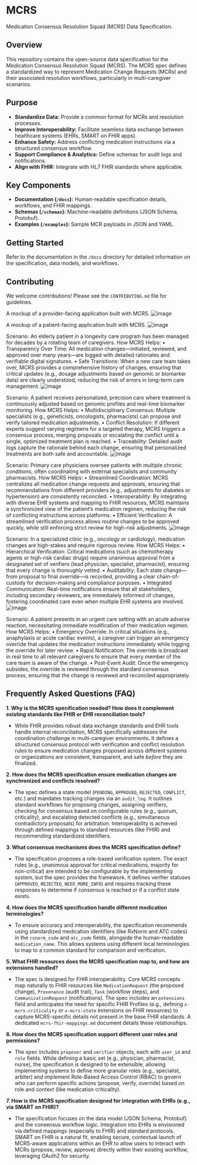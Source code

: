 # MCRS
Medication Consensus Resolution Squad (MCRS) Data Specification.

## Overview

This repository contains the open-source data specification for the Medication Consensus Resolution Squad (MCRS). The MCRS spec defines a standardized way to represent Medication Change Requests (MCRs) and their associated resolution workflows, particularly in multi-caregiver scenarios.

## Purpose

*   **Standardize Data:** Provide a common format for MCRs and resolution processes.
*   **Improve Interoperability:** Facilitate seamless data exchange between healthcare systems (EHRs, SMART on FHIR apps).
*   **Enhance Safety:** Address conflicting medication instructions via a structured consensus workflow.
*   **Support Compliance & Analytics:** Define schemas for audit logs and notifications.
*   **Align with FHIR:** Integrate with HL7 FHIR standards where applicable.

## Key Components

*   **Documentation (`/docs`):** Human-readable specification details, workflows, and FHIR mappings.
*   **Schemas (`/schemas`):** Machine-readable definitions (JSON Schema, Protobuf).
*   **Examples (`/examples`):** Sample MCR payloads in JSON and YAML.

## Getting Started

Refer to the documentation in the `/docs` directory for detailed information on the specification, data models, and workflows.

## Contributing

We welcome contributions! Please see the `CONTRIBUTING.md` file for guidelines.

A mockup of a provider-facing application built with MCRS.
![image](https://github.com/user-attachments/assets/b2475522-72b0-4bc3-987b-d0ceb4d9de64)

A mockup of a patient-facing application built with MCRS.
![image](https://github.com/user-attachments/assets/01f608ac-e022-4ce5-862c-b274313350ce)

Scenario:
An elderly patient in a longevity care program has been managed for decades by a rotating team of caregivers.
How MCRS Helps:
	•	Transparency Over Time: All medication changes—initiated, reviewed, and approved over many years—are logged with detailed rationales and verifiable digital signatures.
	•	Safe Transitions: When a new care team takes over, MCRS provides a comprehensive history of changes, ensuring that critical updates (e.g., dosage adjustments based on genomic or biomarker data) are clearly understood, reducing the risk of errors in long-term care management.
![image](https://github.com/user-attachments/assets/53b70fca-926e-4953-9f30-bef54c0d9361)

Scenario:
A patient receives personalized, precision care where treatment is continuously adjusted based on genomic profiles and real-time biomarker monitoring.
How MCRS Helps:
	•	Multidisciplinary Consensus: Multiple specialists (e.g., geneticists, oncologists, pharmacists) can propose and verify tailored medication adjustments.
	•	Conflict Resolution: If different experts suggest varying regimens for a targeted therapy, MCRS triggers a consensus process, merging proposals or escalating the conflict until a single, optimized treatment plan is reached.
	•	Traceability: Detailed audit logs capture the rationale behind each change, ensuring that personalized treatments are both safe and accountable.
![image](https://github.com/user-attachments/assets/7c5dc32a-f599-4062-a07a-b1013f4372d7)

Scenario:
Primary care physicians oversee patients with multiple chronic conditions, often coordinating with external specialists and community pharmacists.
How MCRS Helps:
	•	Streamlined Coordination: MCRS centralizes all medication change requests and approvals, ensuring that recommendations from different providers (e.g., adjustments for diabetes or hypertension) are consistently reconciled.
	•	Interoperability: By integrating with diverse EHR systems and mapping to FHIR resources, MCRS maintains a synchronized view of the patient’s medication regimen, reducing the risk of conflicting instructions across platforms.
	•	Efficient Verification: A streamlined verification process allows routine changes to be approved quickly, while still enforcing strict review for high-risk adjustments.
![image](https://github.com/user-attachments/assets/084584c5-af2f-436d-aef9-f951dd8ca086)

Scenario:
In a specialized clinic (e.g., oncology or cardiology), medication changes are high-stakes and require rigorous review.
How MCRS Helps:
	•	Hierarchical Verification: Critical medications (such as chemotherapy agents or high-risk cardiac drugs) require unanimous approval from a designated set of verifiers (lead physician, specialist, pharmacist), ensuring that every change is thoroughly vetted.
	•	Auditability: Each state change—from proposal to final override—is recorded, providing a clear chain-of-custody for decision-making and compliance purposes.
	•	Integrated Communication: Real-time notifications ensure that all stakeholders, including secondary reviewers, are immediately informed of changes, fostering coordinated care even when multiple EHR systems are involved.
![image](https://github.com/user-attachments/assets/336982cf-d852-4cb6-b300-cccc5706a0a9)

Scenario:
A patient presents in an urgent care setting with an acute adverse reaction, necessitating immediate modification of their medication regimen.
How MCRS Helps:
	•	Emergency Override: In critical situations (e.g., anaphylaxis or acute cardiac events), a caregiver can trigger an emergency override that updates the medication instructions immediately while logging the override for later review.
	•	Rapid Notification: The override is broadcast in real time to all relevant caregivers to ensure that every member of the care team is aware of the change.
	•	Post-Event Audit: Once the emergency subsides, the override is reviewed through the standard consensus process, ensuring that the change is reviewed and reconciled appropriately.

## Frequently Asked Questions (FAQ)

**1. Why is the MCRS specification needed? How does it complement existing standards like FHIR or EHR reconciliation tools?**
   - While FHIR provides robust data exchange standards and EHR tools handle internal reconciliation, MCRS specifically addresses the coordination challenge in multi-caregiver environments. It defines a structured consensus protocol with verification and conflict resolution rules to ensure medication changes proposed across different systems or organizations are consistent, transparent, and safe *before* they are finalized.

**2. How does the MCRS specification ensure medication changes are synchronized and conflicts resolved?**
   - The spec defines a state model (`PENDING`, `APPROVED`, `REJECTED`, `CONFLICT`, etc.) and mandates tracking changes via an `audit_log`. It outlines standard workflows for proposing changes, assigning verifiers, checking for consensus based on configurable rules (e.g., quorum, criticality), and escalating detected conflicts (e.g., simultaneous contradictory proposals) for arbitration. Interoperability is achieved through defined mappings to standard resources (like FHIR) and recommending standardized identifiers.

**3. What consensus mechanisms does the MCRS specification define?**
   - The specification proposes a role-based verification system. The exact rules (e.g., unanimous approval for critical medications, majority for non-critical) are intended to be configurable by the implementing system, but the spec provides the framework. It defines verifier statuses (`APPROVED`, `REJECTED`, `NEED_MORE_INFO`) and requires tracking these responses to determine if consensus is reached or if a conflict state exists.

**4. How does the MCRS specification handle different medication terminologies?**
   - To ensure accuracy and interoperability, the specification recommends using standardized medication identifiers (like RxNorm and ATC codes) in the `rxnorm_code` and `atc_code` fields, alongside the human-readable `medication_name`. This allows systems using different local terminologies to map to a common standard for comparison and verification.

**5. What FHIR resources does the MCRS specification map to, and how are extensions handled?**
   - The spec is designed for FHIR interoperability. Core MCRS concepts map naturally to FHIR resources like `MedicationRequest` (the proposed change), `Provenance` (audit trail), `Task` (workflow steps), and `CommunicationRequest` (notifications). The spec includes an `extensions` field and anticipates the need for specific FHIR Profiles (e.g., defining `x-mcrs-criticality` or `x-mcrs-state` extensions on FHIR resources) to capture MCRS-specific details not present in the base FHIR standards. A dedicated `mcrs-fhir-mappings.md` document details these relationships.

**6. How does the MCRS specification support different user roles and permissions?**
   - The spec includes `proposer` and `verifier` objects, each with `user_id` and `role` fields. While defining a basic set (e.g., physician, pharmacist, nurse), the specification is designed to be extensible, allowing implementing systems to define more granular roles (e.g., specialist, arbiter) and implement Role-Based Access Control (RBAC) to govern who can perform specific actions (propose, verify, override) based on role and context (like medication criticality).

**7. How is the MCRS specification designed for integration with EHRs (e.g., via SMART on FHIR)?**
   - The specification focuses on the data model (JSON Schema, Protobuf) and the consensus workflow logic. Integration into EHRs is envisioned via defined mappings (especially to FHIR) and standard protocols. SMART on FHIR is a natural fit, enabling secure, contextual launch of MCRS-aware applications within an EHR to allow users to interact with MCRs (propose, review, approve) directly within their existing workflow, leveraging OAuth2 for security.
